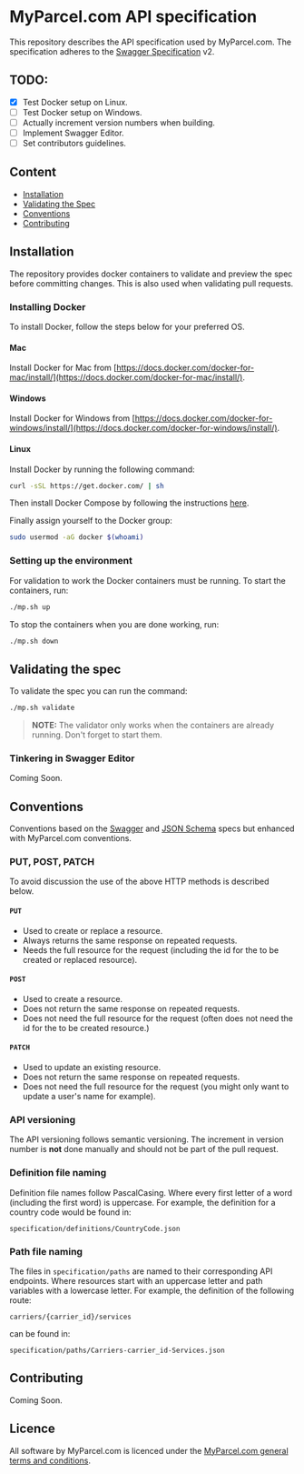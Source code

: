 # MyParcel.com API specification
This repository describes the API specification used by MyParcel.com. The specification adheres to the [Swagger Specification](https://swagger.io/specification/) v2.

## TODO:
- [x] Test Docker setup on Linux.
- [ ] Test Docker setup on Windows.
- [ ] Actually increment version numbers when building.
- [ ] Implement Swagger Editor.
- [ ] Set contributors guidelines.

## Content
- [Installation](#installation)
- [Validating the Spec](#validating-the-spec)
- [Conventions](#conventions)
- [Contributing](#contributing)

## Installation
The repository provides docker containers to validate and preview the spec before committing changes. This is also used when validating pull requests.

### Installing Docker
To install Docker, follow the steps below for your preferred OS.

#### Mac
Install Docker for Mac from [https://docs.docker.com/docker-for-mac/install/](https://docs.docker.com/docker-for-mac/install/).

#### Windows
Install Docker for Windows from [https://docs.docker.com/docker-for-windows/install/](https://docs.docker.com/docker-for-windows/install/).

#### Linux
Install Docker by running the following command:
```bash
curl -sSL https://get.docker.com/ | sh
```

Then install Docker Compose by following the instructions [here](https://github.com/docker/compose/releases).

Finally assign yourself to the Docker group:
```bash
sudo usermod -aG docker $(whoami)
```

### Setting up the environment
For validation to work the Docker containers must be running. To start the containers, run:
```bash
./mp.sh up
```
To stop the containers when you are done working, run:
```bash
./mp.sh down
```

## Validating the spec
To validate the spec you can run the command:
```bash
./mp.sh validate
```

> **NOTE:** The validator only works when the containers are already running. Don't forget to start them.

### Tinkering in Swagger Editor
Coming Soon.

## Conventions
Conventions based on the [Swagger](https://swagger.io/specification/) and [JSON Schema](http://json-schema.org/) specs but enhanced with MyParcel.com conventions.

### PUT, POST, PATCH
To avoid discussion the use of the above HTTP methods is described below.

#### `PUT`
- Used to create or replace a resource.
- Always returns the same response on repeated requests.
- Needs the full resource for the request (including the id for the to be created or replaced resource).

#### `POST`
- Used to create a resource.
- Does not return the same response on repeated requests.
- Does not need the full resource for the request (often does not need the id for the to be created resource.)

#### `PATCH`
- Used to update an existing resource.
- Does not return the same response on repeated requests.
- Does not need the full resource for the request (you might only want to update a user's name for example).

### API versioning
The API versioning follows semantic versioning. The increment in version number is **not** done manually and should not be part of the pull request.

### Definition file naming
Definition file names follow PascalCasing. Where every first letter of a word (including the first word) is uppercase. For example, the definition for a country code would be found in:
```
specification/definitions/CountryCode.json
```

### Path file naming
The files in `specification/paths` are named to their corresponding API endpoints. Where resources start with an uppercase letter and path variables with a lowercase letter. For example, the definition of the following route: 
```
carriers/{carrier_id}/services
```
can be found in:
```
specification/paths/Carriers-carrier_id-Services.json
```

## Contributing
Coming Soon.

## Licence
All software by MyParcel.com is licenced under the [MyParcel.com general terms and conditions](https://www.myparcel.com/terms/). 